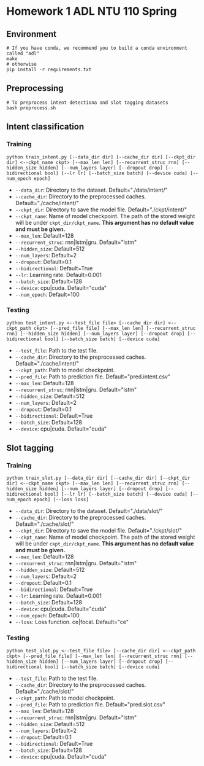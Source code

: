 # Homework 1 ADL NTU 110 Spring

## Environment
```shell
# If you have conda, we recommend you to build a conda environment called "adl"
make
# otherwise
pip install -r requirements.txt
```

## Preprocessing
```shell
# To preprocess intent detectiona and slot tagging datasets
bash preprocess.sh
```

## Intent classification
### Training
```shell
python train_intent.py [--data_dir dir] [--cache_dir dir] [--ckpt_dir dir] <--ckpt_name ckpt> [--max_len len] [--recurrent_struc rnn] [--hidden_size hidden] [--num_layers layer] [--dropout drop] [--bidirectional bool] [--lr lr] [--batch_size batch] [--device cuda] [--num_epoch epoch]
```
- `--data_dir`: Directory to the dataset. Default="./data/intent/"
- `--cache_dir`: Directory to the preprocessed caches. Default="./cache/intent/"
- `--ckpt_dir`: Directory to save the model file. Default="./ckpt/intent/"
- `--ckpt_name`: Name of model checkpoint. The path of the stored weight will be under `ckpt_dir/ckpt_name`. **This argument has no default value and must be given.**
- `--max_len`: Default=128
- `--recurrent_struc`: rnn|lstm|gru. Default="lstm"
- `--hidden_size`: Default=512
- `--num_layers`: Default=2
- `--dropout`: Default=0.1
- `--bidirectional`: Default=True
- `--lr`: Learning rate. Default=0.001
- `--batch_size`: Default=128
- `--device`: cpu|cuda. Default="cuda"
- `--num_epoch`: Default=100
### Testing
```shell
python test_intent.py <--test_file file> [--cache_dir dir] <--ckpt_path ckpt> [--pred_file file] [--max_len len] [--recurrent_struc rnn] [--hidden_size hidden] [--num_layers layer] [--dropout drop] [--bidirectional bool] [--batch_size batch] [--device cuda]
```
- `--test_file`: Path to the test file. 
- `--cache_dir`: Directory to the preprocessed caches. Default="./cache/intent/"
- `--ckpt_path`: Path to model checkpoint.
- `--pred_file`: Path to prediction file. Default="pred.intent.csv"
- `--max_len`: Default=128
- `--recurrent_struc`: rnn|lstm|gru. Default="lstm"
- `--hidden_size`: Default=512
- `--num_layers`: Default=2
- `--dropout`: Default=0.1
- `--bidirectional`: Default=True
- `--batch_size`: Default=128
- `--device`: cpu|cuda. Default="cuda"


## Slot tagging
### Training
```shell
python train_slot.py [--data_dir dir] [--cache_dir dir] [--ckpt_dir dir] <--ckpt_name ckpt> [--max_len len] [--recurrent_struc rnn] [--hidden_size hidden] [--num_layers layer] [--dropout drop] [--bidirectional bool] [--lr lr] [--batch_size batch] [--device cuda] [--num_epoch epoch] [--loss loss]
```
- `--data_dir`: Directory to the dataset. Default="./data/slot/"
- `--cache_dir`: Directory to the preprocessed caches. Default="./cache/slot/"
- `--ckpt_dir`: Directory to save the model file. Default="./ckpt/slot/"
- `--ckpt_name`: Name of model checkpoint. The path of the stored weight will be under `ckpt_dir/ckpt_name`. **This argument has no default value and must be given.**
- `--max_len`: Default=128
- `--recurrent_struc`: rnn|lstm|gru. Default="lstm"
- `--hidden_size`: Default=512
- `--num_layers`: Default=2
- `--dropout`: Default=0.1
- `--bidirectional`: Default=True
- `--lr`: Learning rate. Default=0.001
- `--batch_size`: Default=128
- `--device`: cpu|cuda. Default="cuda"
- `--num_epoch`: Default=100
- `--loss`: Loss function. ce|focal. Default="ce"
### Testing
```shell
python test_slot.py <--test_file file> [--cache_dir dir] <--ckpt_path ckpt> [--pred_file file] [--max_len len] [--recurrent_struc rnn] [--hidden_size hidden] [--num_layers layer] [--dropout drop] [--bidirectional bool] [--batch_size batch] [--device cuda]
```
- `--test_file`: Path to the test file. 
- `--cache_dir`: Directory to the preprocessed caches. Default="./cache/slot/"
- `--ckpt_path`: Path to model checkpoint.
- `--pred_file`: Path to prediction file. Default="pred.slot.csv"
- `--max_len`: Default=128
- `--recurrent_struc`: rnn|lstm|gru. Default="lstm"
- `--hidden_size`: Default=512
- `--num_layers`: Default=2
- `--dropout`: Default=0.1
- `--bidirectional`: Default=True
- `--batch_size`: Default=128
- `--device`: cpu|cuda. Default="cuda"